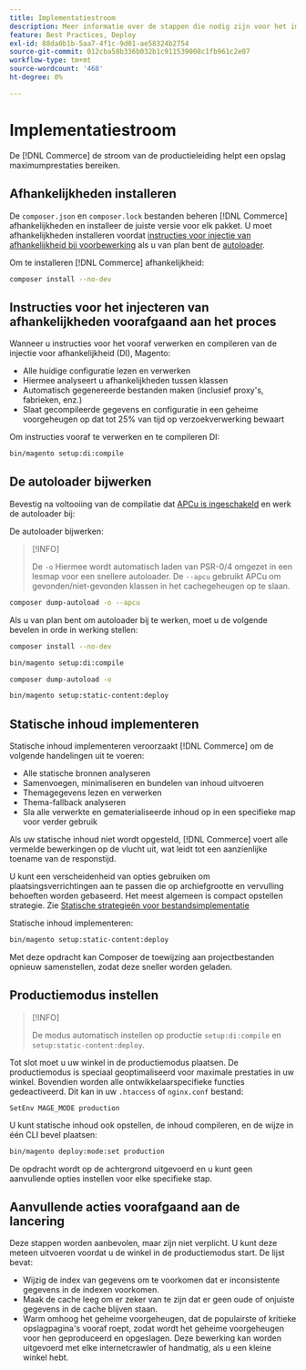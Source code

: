 ```yaml
---
title: Implementatiestroom
description: Meer informatie over de stappen die nodig zijn voor het implementeren van Adobe Commerce of Magento Open Source in een productieomgeving.
feature: Best Practices, Deploy
exl-id: 88da0b1b-5aa7-4f1c-9d01-ae58324b2754
source-git-commit: 012cba58b336b032b1c911539008c1fb961c2e07
workflow-type: tm+mt
source-wordcount: '468'
ht-degree: 0%

---
```


# Implementatiestroom

De [!DNL Commerce] de stroom van de productieleiding helpt een opslag maximumprestaties bereiken.

## Afhankelijkheden installeren

De `composer.json` en `composer.lock` bestanden beheren [!DNL Commerce] afhankelijkheden en installeer de juiste versie voor elk pakket. U moet afhankelijkheden installeren voordat [instructies voor injectie van afhankelijkheid bij voorbewerking](#preprocess-dependency-injection-instructions) als u van plan bent de [autoloader](#update-the-autoloader).

Om te installeren [!DNL Commerce] afhankelijkheid:

```bash
composer install --no-dev
```

## Instructies voor het injecteren van afhankelijkheden voorafgaand aan het proces

Wanneer u instructies voor het vooraf verwerken en compileren van de injectie voor afhankelijkheid (DI), Magento:

* Alle huidige configuratie lezen en verwerken
* Hiermee analyseert u afhankelijkheden tussen klassen
* Automatisch gegenereerde bestanden maken (inclusief proxy&#39;s, fabrieken, enz.)
* Slaat gecompileerde gegevens en configuratie in een geheime voorgeheugen op dat tot 25% van tijd op verzoekverwerking bewaart

Om instructies vooraf te verwerken en te compileren DI:

```bash
bin/magento setup:di:compile
```

## De autoloader bijwerken

Bevestig na voltooiing van de compilatie dat [APCu is ingeschakeld](../performance/software.md#php-settings) en werk de autoloader bij:

De autoloader bijwerken:

>[!INFO]
>
>De `-o` Hiermee wordt automatisch laden van PSR-0/4 omgezet in een lesmap voor een snellere autoloader. De `--apcu` gebruikt APCu om gevonden/niet-gevonden klassen in het cachegeheugen op te slaan.

```bash
composer dump-autoload -o --apcu
```

Als u van plan bent om autoloader bij te werken, moet u de volgende bevelen in orde in werking stellen:

```bash
composer install --no-dev
```

```bash
bin/magento setup:di:compile
```

```bash
composer dump-autoload -o
```

```bash
bin/magento setup:static-content:deploy
```

## Statische inhoud implementeren

Statische inhoud implementeren veroorzaakt [!DNL Commerce] om de volgende handelingen uit te voeren:

* Alle statische bronnen analyseren
* Samenvoegen, minimaliseren en bundelen van inhoud uitvoeren
* Themagegevens lezen en verwerken
* Thema-fallback analyseren
* Sla alle verwerkte en gematerialiseerde inhoud op in een specifieke map voor verder gebruik

Als uw statische inhoud niet wordt opgesteld, [!DNL Commerce] voert alle vermelde bewerkingen op de vlucht uit, wat leidt tot een aanzienlijke toename van de responstijd.

U kunt een verscheidenheid van opties gebruiken om plaatsingsverrichtingen aan te passen die op archiefgrootte en vervulling behoeften worden gebaseerd. Het meest algemeen is compact opstellen strategie. Zie [Statische strategieën voor bestandsimplementatie](../configuration/cli/static-view-file-strategy.md)

Statische inhoud implementeren:

```bash
bin/magento setup:static-content:deploy
```

Met deze opdracht kan Composer de toewijzing aan projectbestanden opnieuw samenstellen, zodat deze sneller worden geladen.

## Productiemodus instellen

>[!INFO]
>
>De modus automatisch instellen op productie `setup:di:compile` en `setup:static-content:deploy`.

Tot slot moet u uw winkel in de productiemodus plaatsen. De productiemodus is speciaal geoptimaliseerd voor maximale prestaties in uw winkel. Bovendien worden alle ontwikkelaarspecifieke functies gedeactiveerd. Dit kan in uw `.htaccess` of `nginx.conf` bestand:

`SetEnv MAGE_MODE production`

U kunt statische inhoud ook opstellen, de inhoud compileren, en de wijze in één CLI bevel plaatsen:

```bash
bin/magento deploy:mode:set production
```

De opdracht wordt op de achtergrond uitgevoerd en u kunt geen aanvullende opties instellen voor elke specifieke stap.

## Aanvullende acties voorafgaand aan de lancering

Deze stappen worden aanbevolen, maar zijn niet verplicht. U kunt deze meteen uitvoeren voordat u de winkel in de productiemodus start. De lijst bevat:

* Wijzig de index van gegevens om te voorkomen dat er inconsistente gegevens in de indexen voorkomen.
* Maak de cache leeg om er zeker van te zijn dat er geen oude of onjuiste gegevens in de cache blijven staan.
* Warm omhoog het geheime voorgeheugen, dat de populairste of kritieke opslagpagina&#39;s vooraf roept, zodat wordt het geheime voorgeheugen voor hen geproduceerd en opgeslagen. Deze bewerking kan worden uitgevoerd met elke internetcrawler of handmatig, als u een kleine winkel hebt.
